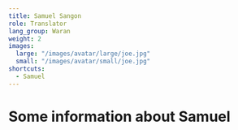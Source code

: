 ```yaml
---
title: Samuel Sangon
role: Translator
lang_group: Waran
weight: 2
images:
  large: "/images/avatar/large/joe.jpg"
  small: "/images/avatar/small/joe.jpg"
shortcuts:
  - Samuel
---
```


# Some information about Samuel
